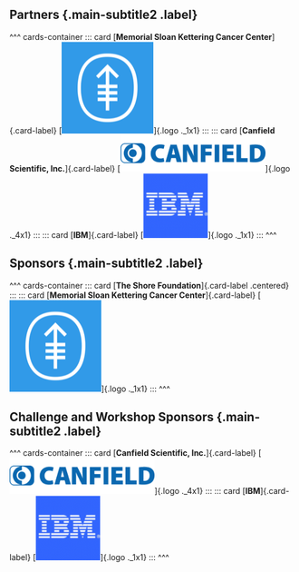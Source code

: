 ## Partners {.main-subtitle2 .label}
^^^ cards-container
::: card
[**Memorial Sloan Kettering Cancer Center**]{.card-label} [![MSKCC](sources/images/logos/logo_mskcc.png)]{.logo ._1x1}
:::
::: card
[**Canfield Scientific, Inc.**]{.card-label} [![Canfield](sources/images/logos/logo_canfield.png)]{.logo ._4x1}
:::
::: card
[**IBM**]{.card-label} [![IBM](sources/images/logos/logo_ibm.png)]{.logo ._1x1}
:::
^^^

## Sponsors {.main-subtitle2 .label}
^^^ cards-container
::: card
[**The Shore Foundation**]{.card-label .centered}
:::
::: card
[**Memorial Sloan Kettering Cancer Center**]{.card-label} [![MSKCC](sources/images/logos/logo_mskcc.png)]{.logo ._1x1}
:::
^^^

## Challenge and Workshop Sponsors {.main-subtitle2 .label}
^^^ cards-container
::: card
[**Canfield Scientific, Inc.**]{.card-label} [![Canfield](sources/images/logos/logo_canfield.png)]{.logo ._4x1}
:::
::: card
[**IBM**]{.card-label} [![IBM](sources/images/logos/logo_ibm.png)]{.logo ._1x1}
:::
^^^
